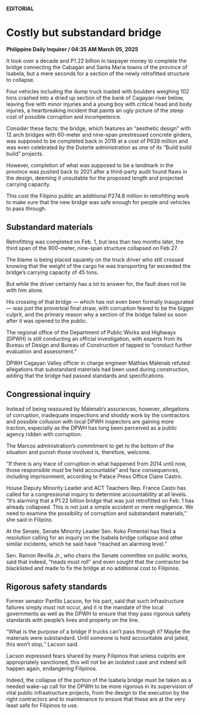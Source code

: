 **EDITORIAL**

# Costly but substandard bridge

****Philippine Daily Inquirer / 04:35 AM March 05, 2025****

It took over a decade and P1.22 billion in taxpayer money to complete the bridge connecting the Cabagan and Santa Maria towns of the province of Isabela, but a mere seconds for a section of the newly retrofitted structure to collapse.

Four vehicles including the dump truck loaded with boulders weighing 102 tons crashed into a dried up section of the bank of Cagayan river below, leaving five with minor injuries and a young boy with critical head and body injuries, a heartbreaking incident that paints an ugly picture of the steep cost of possible corruption and incompetence.

Consider these facts: the bridge, which features an “aesthetic design” with 12 arch bridges with 60-meter and nine-span prestressed concrete girders, was supposed to be completed back in 2019 at a cost of P639 million and was even celebrated by the Duterte administration as one of its “Build build build” projects.

However, completion of what was supposed to be a landmark in the province was pushed back to 2021 after a third-party audit found flaws in the design, deeming it unsuitable for the proposed length and projected carrying capacity.

This cost the Filipino public an additional P274.8 million in retrofitting work to make sure that the new bridge was safe enough for people and vehicles to pass through.

## Substandard materials

Retrofitting was completed on Feb. 1, but less than two months later, the third span of the 900-meter, nine-span structure collapsed on Feb 27.

The blame is being placed squarely on the truck driver who still crossed knowing that the weight of the cargo he was transporting far exceeded the bridge’s carrying capacity of 45 tons.

But while the driver certainly has a lot to answer for, the fault does not lie with him alone.

His crossing of that bridge — which has not even been formally inaugurated — was just the proverbial final straw, with corruption feared to be the bigger culprit, and the primary reason why a section of the bridge failed so soon after it was opened to the public.

The regional office of the Department of Public Works and Highways (DPWH) is still conducting an official investigation, with experts from its Bureau of Design and Bureau of Construction of tapped to “conduct further evaluation and assessment.”

DPWH Cagayan Valley officer in charge engineer Mathias Malenab refuted allegations that substandard materials had been used during construction, adding that the bridge had passed standards and specifications.

## Congressional inquiry

Instead of being reassured by Malenab’s assurances, however, allegations of corruption, inadequate inspections and shoddy work by the contractors and possible collusion with local DPWH inspectors are gaining more traction, especially as the DPWH has long been perceived as a public agency ridden with corruption.

The Marcos administration’s commitment to get to the bottom of the situation and punish those involved is, therefore, welcome.

“If there is any trace of corruption in what happened from 2014 until now, those responsible must be held accountable” and face consequences, including imprisonment, according to Palace Press Office Claire Castro.

House Deputy Minority Leader and ACT Teachers Rep. France Casto has called for a congressional inquiry to determine accountability at all levels. “It’s alarming that a P1.22 billion bridge that was just retrofitted on Feb. 1 has already collapsed. This is not just a simple accident or mere negligence. We need to examine the possibility of corruption and substandard materials,” she said in Filipino.

At the Senate, Senate Minority Leader Sen. Koko Pimentel has filed a resolution calling for an inquiry on the Isabela bridge collapse and other similar incidents, which he said have “reached an alarming level.”

Sen. Ramon Revilla Jr., who chairs the Senate committee on public works, said that indeed, “heads must roll” and even sought that the contractor be blacklisted and made to fix the bridge at no additional cost to Filipinos.

## Rigorous safety standards

Former senator Panfilo Lacson, for his part, said that such infrastructure failures simply must not occur, and it is the mandate of the local governments as well as the DPWH to ensure that they pass rigorous safety standards with people’s lives and property on the line.

“What is the purpose of a bridge if trucks can’t pass through it? Maybe the materials were substandard. Until someone is held accountable and jailed, this won’t stop,’’ Lacson said.

Lacson expressed fears shared by many Filipinos that unless culprits are appropriately sanctioned, this will not be an isolated case and indeed will happen again, endangering Filipinos.

Indeed, the collapse of the portion of the Isabela bridge must be taken as a needed wake-up call for the DPWH to be more rigorous in its supervision of vital public infrastructure projects, from the design to the execution by the right contractors and to maintenance to ensure that these are at the very least safe for Filipinos to use.